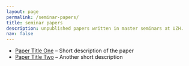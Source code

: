 ```yaml
---
layout: page
permalink: /seminar-papers/
title: seminar papers
description: unpublished papers written in master seminars at UZH.
nav: false
---
```


- [Paper Title One](../assets/papers/paper1.pdf) – Short description of the paper  
- [Paper Title Two](../assets/papers/paper2.pdf) – Another short description
